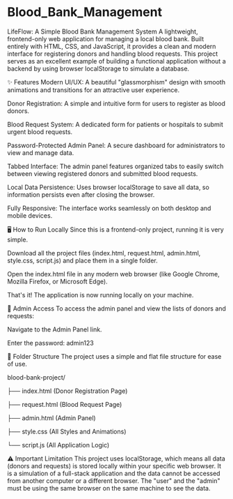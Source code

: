 # Blood_Bank_Management

LifeFlow: A Simple Blood Bank Management System
A lightweight, frontend-only web application for managing a local blood bank. Built entirely with HTML, CSS, and JavaScript, it provides a clean and modern interface for registering donors and handling blood requests. This project serves as an excellent example of building a functional application without a backend by using browser localStorage to simulate a database.

✨ Features
Modern UI/UX: A beautiful "glassmorphism" design with smooth animations and transitions for an attractive user experience.

Donor Registration: A simple and intuitive form for users to register as blood donors.

Blood Request System: A dedicated form for patients or hospitals to submit urgent blood requests.

Password-Protected Admin Panel: A secure dashboard for administrators to view and manage data.

Tabbed Interface: The admin panel features organized tabs to easily switch between viewing registered donors and submitted blood requests.

Local Data Persistence: Uses browser localStorage to save all data, so information persists even after closing the browser.

Fully Responsive: The interface works seamlessly on both desktop and mobile devices.

🖥️ How to Run Locally
Since this is a frontend-only project, running it is very simple.

Download all the project files (index.html, request.html, admin.html, style.css, script.js) and place them in a single folder.

Open the index.html file in any modern web browser (like Google Chrome, Mozilla Firefox, or Microsoft Edge).

That's it! The application is now running locally on your machine.

🔑 Admin Access
To access the admin panel and view the lists of donors and requests:

Navigate to the Admin Panel link.

Enter the password: admin123

📁 Folder Structure
The project uses a simple and flat file structure for ease of use.

blood-bank-project/

├── index.html         (Donor Registration Page)

├── request.html       (Blood Request Page)

├── admin.html         (Admin Panel)

├── style.css          (All Styles and Animations)

└── script.js          (All Application Logic)

⚠️ Important Limitation
This project uses localStorage, which means all data (donors and requests) is stored locally within your specific web browser. It is a simulation of a full-stack application and the data cannot be accessed from another computer or a different browser. The "user" and the "admin" must be using the same browser on the same machine to see the data.
